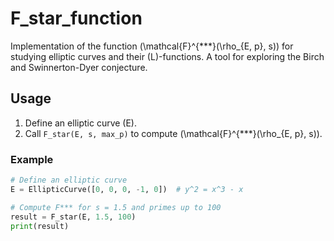# F_star_function

Implementation of the function \(\mathcal{F}^{***}(\rho_{E, p}, s)\) for studying elliptic curves and their \(L\)-functions. A tool for exploring the Birch and Swinnerton-Dyer conjecture.

## Usage

1. Define an elliptic curve \(E\).
2. Call `F_star(E, s, max_p)` to compute \(\mathcal{F}^{***}(\rho_{E, p}, s)\).

### Example

```python
# Define an elliptic curve
E = EllipticCurve([0, 0, 0, -1, 0])  # y^2 = x^3 - x

# Compute F*** for s = 1.5 and primes up to 100
result = F_star(E, 1.5, 100)
print(result)
